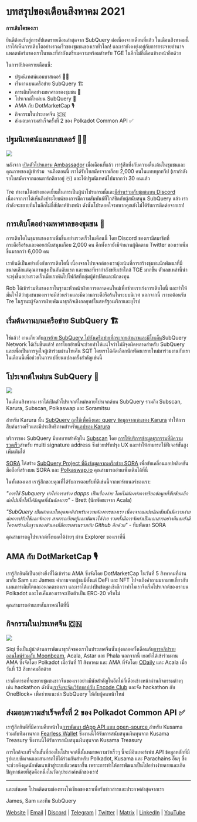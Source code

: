 # บทสรุปของเดือนสิงหาคม 2021

**การเติบโตของเรา**

ยินดีต้อนรับสู่การอัปเดตรายเดือนล่าสุดจาก SubQuery ต่อเนื่องจากเดือนที่แล้ว ในเดือนสิงหาคมนี้เราได้เห็นการเติบโตอย่างรวดเร็วของชุมชนของเราทั่วโลก! และเรายังคงยุ่งอยู่กับการกระจายอำนาจแพลตฟอร์มของเราในขณะที่กำลังเตรียมความพร้อมสำหรับ TGE ในอีกไม่กี่เดือนข้างหน้าอีกด้วย

ในการอัปเดตรายเดือนนี้:

- ปฐมนิเทศน์แอมบาสเดอร์ 👩‍💼
- เริ่มงานบนเครือข่าย SubQuery 🏗
- การเติบโตอย่างมหาศาลของชุมชน 🚀
- โปรเจกต์ใหม่บน SubQuery 🤝
- AMA กับ DotMarketCap 🎙
- กิจกรรมในประเทศจีน 🇨🇳
- ส่งมอบความสำเร็จครั้งที่ 2 ของ Polkadot Common API ✅

## ปฐมนิเทศน์แอมบาสเดอร์ 👩‍💼

![](https://miro.medium.com/max/1400/0*_nOcsPjhQxta_FPH)

หลังจาก [เปิดตัวโปรแกรม Ambassador](../blogs/20210713-Introducing-the-SubQuery-Ambassador-Program.md) เมื่อเดือนที่แล้ว เรารู้สึกทึ่งกับความตื่นเต้นในชุมชนและคุณภาพของผู้เข้าร่วม  จนถึงตอนนี้ เราได้รับใบสมัครจากเกือบ 2,000 คนในแทบทุกทวีป (เรากำลังรอใบสมัครจากแอนตาร์กติกาอยู่ ☃️) และได้ปฐมนิเทศน์ไปมากกว่า 30 คนแล้ว

Tre ทำงานได้อย่างยอดเยี่ยมในการเป็นผู้นำโปรแกรมนี้และ[มีส่วนร่วมกับชุมชนบน Discord](https://discord.com/invite/78zg8aBSMG) เนื่องจากเราได้เห็นถึงประโยชน์ของการมีความสัมพันธ์ที่ใกล้ชิดกับผู้สนับสนุน SubQuery แล้ว เรากำลังจะขยายทีมในอีกไม่กี่สัปดาห์ข้างหน้า ดังนั้นโปรดอดใจรอหากคุณยังไม่ได้รับการติดต่อจากเรา!

## การเติบโตอย่างมหาศาลของชุมชน 🚀

การเติบโตในชุมชนของเราเพิ่มขึ้นอย่างรวดเร็วในเดือนนี้ โดย Discord ของเรามีสมาชิกที่กระตือรือร้นและคอยสนับสนุนเกือบ 2,000 คน อีกทั้งเรายังมีจำนวนผู้ติดตาม Twitter ของเราเพิ่มขึ้นมากกว่า 6,000 คน

เรายินดีเป็นอย่างยิ่งกับการเติบโตนี้ เนื่องจากโปรเจกต์ของเรามุ่งเน้นที่การสร้างชุมชนนักพัฒนาที่มีขนาดเล็กแต่คุณภาพสูงเป็นอันดับแรก และขณะที่เรากำลังขยับเข้าใกล้ TGE มากขึ้น ตัวเลขเหล่านี้น่าจะพุ่งขึ้นอย่างรวดเร็วเมื่อเราหันไปโฟกัสที่กลุ่มผู้ค้าปลีกและนักลงทุน

Rob ได้เข้าร่วมทีมของเราในฐานะหัวหน้าฝ่ายการตลาดคนใหม่เพื่อช่วยเราเร่งการเติบโตนี้ และทำให้มั่นใจได้ว่าชุมชนของเราจะมีส่วนร่วมและมีความกระตือรือร้นในระบบนิเวศ นอกจากนี้ เราขอต้อนรับ Tre ในฐานะผู้จัดการฝ่ายพัฒนาธุรกิจเชิงกลยุทธ์ในสหรัฐอเมริกาและยุโรป

## เริ่มต้นงานบนเครือข่าย SubQuery 🏗

ใช่แล้ว! งานเกี่ยวกับ[การย้าย SubQuery ไปยังเครือข่ายที่กระจายอำนาจและมีโทเค็น](../blogs/20210614-Introducing-SubQuery-Network-The-Next-Big-Step-Towards-our-Decentralised-Future.md)SubQuery Network ได้เริ่มขึ้นแล้ว! การโยกย้ายนี้จะช่วยทำให้แน่ใจว่าไม่มีจุดผิดพลาดสำหรับ SubQuery และเพื่อเป็นการจูงใจผู้เข้าร่วมผ่านโทเค็น SQT โดยเราได้คัดเลือกนักพัฒนารายใหม่มาร่วมงานกับเราในเดือนนี้เพื่อช่วยในการเปลี่ยนแปลงครั้งสำคัญเช่นนี้

## โปรเจกต์ใหม่บน SubQuery 🤝

![](https://miro.medium.com/max/4800/1*yUruZPSKP_0BA6mA72P8xg.gif)

ในเดือนสิงหาคม เราได้เปิดตัวโปรเจกต์ใหม่หลายโปรเจกต์บน SubQuery รวมถึง Subscan, Karura, Subscan, Polkaswap และ Soramitsu

สำหรับ Karura นั้น [SubQuery ถูกใช้เพื่อดึงและ query ข้อมูลจากเชนของ Karura](../customer_announcements/20210819-Karura-Integrates-with-SubQuery-to-Aggregate-and-Serve-DeFi-Data-to-Kusama-Builders.md) ทำให้การสืบค้นรวดเร็วและมีประสิทธิภาพสำหรับ[แอปของ Karura](https://apps.karura.network/)

บริการของ SubQuery มีบทบาทสำคัญใน [Subscan](https://www.subscan.io/) โดย [ การให้บริการข้อมูลธุรกรรมที่มีความรวดเร็ว](../customer_announcements/20210901-Subscans-Multi-Signature-Tool.md)สำหรับ multi signature address ซึ่งช่วยปรับปรุง UX และทำให้สามารถใช้ฟีเจอร์ขั้นสูงเพิ่มเติมได้

[SORA](https://sora.org/) ได้สร้าง [SubQuery Project ที่ดึงข้อมูลจากเครือข่าย SORA](../customer_announcements/20210825-SORA-Integrates-SubQuery-to-Provide-Data-to-the-SORA-Network.md) เพื่อขับเคลื่อนแอปพลิเคชันมือถือที่สร้างบน SORA และ [Polkaswap.io](http://polkaswap.io/) คุณสามารถอ่านเพิ่มเติมได้ที่นี่

ในทั้งสองเคส เรารู้สึกขอบคุณที่ได้รับการตอบรับที่ดีเช่นนี้จากพาร์ทเนอร์ของเรา:

*"การใช้ Subquery ทำให้การสร้าง dapps เป็นเรื่องง่าย โดยไม่ต้องทำการเรียกข้อมูลที่ซับซ้อนอีกต่อไปเพื่อให้ได้ข้อมูลที่ฉันต้องการ"* - Brett (นักพัฒนาจาก Acala)

_"SubQuery เป็นคำตอบในอุดมคติสำหรับความต้องการของเรา เนื่องจากแอปพลิเคชันนั้นมีความง่ายต่อการปรับใช้และจัดการ สามารถเรียนรู้และพัฒนาได้ง่าย รวมทั้งมีการจัดทำเป็นเอกสารอย่างดีและยังมีโครงสร้างพื้นฐานของตัวเองที่มีการผสานรวมกับ Github อีกด้วย"_ - ทีมพัฒนา SORA

คุณสามารถดูโปรเจกต์ทั้งหมดได้ง่ายๆ ผ่าน Explorer ของเราที่นี่

## AMA กับ DotMarketCap 🎙

เรารู้สึกยินดีเป็นอย่างยิ่งที่ได้เข้าร่วม AMA ซึ่งจัดโดย DotMarketCap ในวันที่ 5 สิงหาคมที่ผ่านมากับ Sam และ James คำถามจากผู้ชมมีตั้งแต่ DeFi และ NFT ไปจนถึงคำถามมากมายเกี่ยวกับแผนการเติบโตและอนาคตของเรา และเราได้แบ่งปันข้อมูลเชิงลึกว่าทำไมเราจึงเริ่มโปรเจกต์ของเราบน Polkadot และโทเค็นของเราจะเปิดตัวเป็น ERC-20 หรือไม่

คุณสามารถอ่านบทสัมภาษณ์ได้ที่นี่

## กิจกรรมในประเทศจีน 🇨🇳

![](https://miro.medium.com/max/1400/0*A5oqsryFRbGX0MDx)

Siqi ซึ่งเป็นผู้นำด้านการพัฒนาธุรกิจของเราในประเทศจีนนั้นยุ่งตลอดทั้งเดือนกับ[การอภิปรายออนไลน์ร่วมกับ Moonbeam](https://twitter.com/SubQueryNetwork/status/1425293137103122432/photo/1), Acala, Astar และ Phala นอกจากนี้ เธอยังได้เข้าร่วมงาน AMA ซึ่งจัดโดย Polkadot เมื่อวันที่ 11 สิงหาคม และ AMA ที่จัดโดย [ODaily](http://www.odaily.com/) และ Acala เมื่อวันที่ 13 สิงหาคมอีกด้วย

เราตั้งตารอที่จะขยายชุมชนชาวจีนของเราอย่างมีนัยสำคัญในอีกไม่กี่เดือนข้างหน้าผ่านกิจกรรมต่างๆ เช่น hackathon ดังนั้น[เราจึงจะจัดเวิร์กชอปกับ Encode Club](https://www.eventbrite.co.uk/e/polkadot-hackathon-subquery-workshop-tickets-167321106935?aff=ebdsoporgprofile) และจัด hackathon กับ OneBlock+ เพื่อช่วยแนะนำ SubQuery ให้กับผู้คนหน้าใหม่

## ส่งมอบความสำเร็จครั้งที่ 2 ของ Polkadot Common API ✅

เรารู้สึกยินดีที่มีความคืบหน้าใน[การพัฒนา dApp API แบบ open-source ](https://docs.google.com/document/d/13L8HBwB6VB-n2g274FFFJKORYPJsq744C6H8iEDQ0-0/edit)สำหรับ Kusama ร่วมกับทีมงานจาก [Fearless Wallet](https://fearlesswallet.io/) ซึ่งงานนี้ได้รับการสนับสนุนเงินทุนจาก Kusama Treasury ซึ่งงานนี้ได้รับการสนับสนุนเงินทุนจาก Kusama Treasury

การใกล้จะเสร็จสิ้นขั้นที่สองในโปรเจกต์นี้นั้นหมายความว่าเร็วๆ นี้จะมีอินเทอร์เฟซ API ข้อมูลหลักที่มีรูปแบบชัดเจนและสามารถใช้ได้ร่วมกันสำหรับ Polkadot, Kusama และ Parachains อื่นๆ ซึ่งจะช่วยดึงดูดนักพัฒนาเข้าสู่ระบบนิเวศมากขึ้น เพราะการทำให้การพัฒนาเป็นไปอย่างง่ายดายและเกิดปัญหาน้อยที่สุดคือหนึ่งในวัตถุประสงค์หลักของเรา!

---

และเช่นเคย โปรดติดตามช่องทางโซเชียลของเราเพื่อรับข่าวสารและประกาศล่าสุดจากเรา

James, Sam และทีม SubQuery

[Website](https://subquery.network/) | [Email](mailto:hello@subquery.network) | [Discord](https://discord.com/invite/78zg8aBSMG) | [Telegram](https://t.me/subquerynetwork) | [Twitter](https://twitter.com/subquerynetwork) | [Matrix](https://matrix.to/#/#subquery:matrix.org) | [LinkedIn](https://www.linkedin.com/company/subquery) | [YouTube](https://www.youtube.com/channel/UCi1a6NUUjegcLHDFLr7CqLw)
